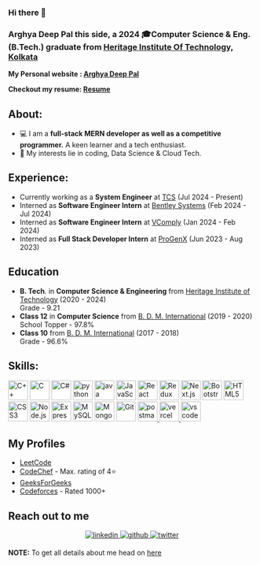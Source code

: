 ### Hi there 👋
<h3>Arghya Deep Pal this side, a 2024 🎓Computer Science & Eng.(B.Tech.) graduate from <a href="https://www.heritageit.edu/">Heritage Institute Of Technology, Kolkata</a></h3>

**My Personal website : <a href="https://arghya-deep-pal.vercel.app/">Arghya Deep Pal</a>**

**Checkout my resume: <a href="https://adp7.vercel.app/assets/Resume.pdf">Resume</a>**

## About:
- 💻 I am a **full-stack MERN developer as well as a competitive programmer.** A keen learner and a tech enthusiast.
- 📝 My interests lie in coding, Data Science & Cloud Tech.

## Experience:
- Currently working as a <b>System Engineer</b> at <a href="https://www.tcs.com/">TCS</a> (Jul 2024 - Present)
- Interned as <b>Software Engineer Intern</b> at <a href="https://www.bentley.com/">Bentley Systems</a> (Feb 2024 - Jul 2024)
- Interned as <b>Software Engineer Intern</b> at <a href="https://www.v-comply.com/">VComply</a> (Jan 2024 - Feb 2024)
- Interned as <b>Full Stack Developer Intern</b> at <a href="https://progx.in/">ProGenX</a> (Jun 2023 - Aug 2023)

## Education
- **B. Tech**. in **Computer Science & Engineering** from <a href="https://heritageit.edu/">Heritage Institute of Technology</a> (2020 - 2024) <br/> Grade - 9.21
- **Class 12** in **Computer Science** from <a href="https://www.bdmi.org/">B. D. M. International</a> (2019 - 2020) <br/> School Topper - 97.8%
- **Class 10** from <a href="https://www.bdmi.org/">B. D. M. International</a> (2017 - 2018) <br/> Grade - 96.6%

## Skills:
<a href="https://isocpp.org/" title="C++"><img src="https://github.com/get-icon/geticon/raw/master/icons/c-plusplus.svg" alt="C++" width="40px" height="40px"></a> 
<a href="https://en.wikipedia.org/wiki/C_(programming_language)" title="C"><img src="https://github.com/get-icon/geticon/raw/master/icons/c.svg" alt="C" width="40px"  height="40px"></a>
<a href="https://learn.microsoft.com/en-us/dotnet/csharp/tour-of-csharp/" title="C#"><img src="https://github.com/get-icon/geticon/raw/master/icons/c-sharp.svg" alt="C#" width="40px"  height="40px"></a>
<a href="https://python.org/" title="python"><img src="https://github.com/get-icon/geticon/raw/master/icons/python.svg" alt="python" width="40px" height="40px"></a>
<a href="https://www.java.com/en/" title="java"><img src="https://github.com/get-icon/geticon/raw/master/icons/java.svg" alt="java" width="40px" height="40px"></a>
<a href="https://developer.mozilla.org/en-US/docs/Web/JavaScript" title="JavaScript"><img src="https://github.com/get-icon/geticon/raw/master/icons/javascript.svg"  alt="JavaScript" width="40px" height="40px"></a>
<a href="https://react.dev/" title="React"><img src="https://github.com/get-icon/geticon/raw/master/icons/react.svg" alt="React" width="40px" height="40px"></a>
<a href="https://redux.js.org/" title="Redux"><img src="https://github.com/get-icon/geticon/raw/master/icons/redux.svg" alt="Redux" width="40px" height="40px"></a>
<a href="https://nextjs.org/" title="Next.js"><img src="https://raw.githubusercontent.com/get-icon/geticon/master/icons/nextjs.svg" alt="Next.js" width="40px" height="40px"></a>
<a href="https://getbootstrap.com/" title="Bootstrap"><img src="https://github.com/get-icon/geticon/raw/master/icons/bootstrap.svg" alt="Bootstrap" width="40px" height="40px"></a>
<a href="https://www.w3.org/TR/html5/" title="HTML5"><img src="https://github.com/get-icon/geticon/raw/master/icons/html-5.svg" alt="HTML5" width="40px" height="40px"></a>
<a href="https://www.w3.org/TR/CSS/" title="CSS3"><img src="https://github.com/get-icon/geticon/raw/master/icons/css-3.svg" alt="CSS3" width="40px" height="40px"></a>
<a href="https://nodejs.org/" title="Node.js"><img src="https://github.com/get-icon/geticon/raw/master/icons/nodejs-icon.svg" alt="Node.js" width="40px" height="40px"></a>
<a href="https://expressjs.com/" title="Express.js"><img src="https://github.com/get-icon/geticon/raw/master/icons/express.svg" alt="Express.js" width="40px" height="40px"></a>
<a href="https://dev.mysql.com/" title="MySQL"><img src="https://github.com/get-icon/geticon/raw/master/icons/mysql.svg" alt="MySQL" width="40px" height="40px"></a>
<a href="https://www.mongodb.org/" title="MongoDB"><img src="https://github.com/get-icon/geticon/raw/master/icons/mongodb-icon.svg" alt="MongoDB" width="40px" height="40px"></a>
<a href="https://git-scm.com/" title="Git"><img src="https://github.com/get-icon/geticon/raw/master/icons/git-icon.svg" alt="Git" width="40px" height="40px"></a>
<a href="https://postman.com" target="_blank"><img src="https://www.vectorlogo.zone/logos/getpostman/getpostman-icon.svg" alt="postman" width="40px" height="40px"> </a>
<a href="https://vercel.com"><img src="https://github.com/get-icon/geticon/blob/fc0f660daee147afb4a56c64e12bde6486b73e39/icons/vercel.svg" alt="vercel" width="40px" height="40px"> </a>
<a href="https://code.visualstudio.com/" target="_blank"> <img src="https://www.vectorlogo.zone/logos/visualstudio_code/visualstudio_code-icon.svg" alt="vscode" width="40px" height="40px"></a>

## My Profiles
- [LeetCode](https://leetcode.com/arghyadeep7/)
- [CodeChef](https://www.codechef.com/users/arghya7) - Max. rating of 4⭐
- [GeeksForGeeks](https://auth.geeksforgeeks.org/user/arghyadeep100/)
- [Codeforces](https://codeforces.com/profile/Arghya7) - Rated 1000+
 
## Reach out to me
<p align="center">
  <a href="https://www.linkedin.com/in/arghya-deep-pal7/">
    <img src=https://img.shields.io/badge/linkedin-%231E77B5.svg?&style=for-the-badge&logo=linkedin&logoColor=white alt=linkedin style="margin-bottom: 5px;" />
  </a>
  <a href="https://github.com/Arghyadeep7">
    <img src=https://img.shields.io/badge/github-%2324292e.svg?&style=for-the-badge&logo=github&logoColor=white alt=github style="margin-bottom: 5px;" />
  </a>
  <a href="https://twitter.com/Arghya_deep7">
    <img src=https://img.shields.io/badge/twitter-%2300acee.svg?&style=for-the-badge&logo=twitter&logoColor=white alt=twitter style="margin-bottom: 5px;" />
  </a>
</p> 

<b>NOTE:</b> To get all details about me head on <a href="https://adp7.vercel.app/" target="_blank">here</a>
